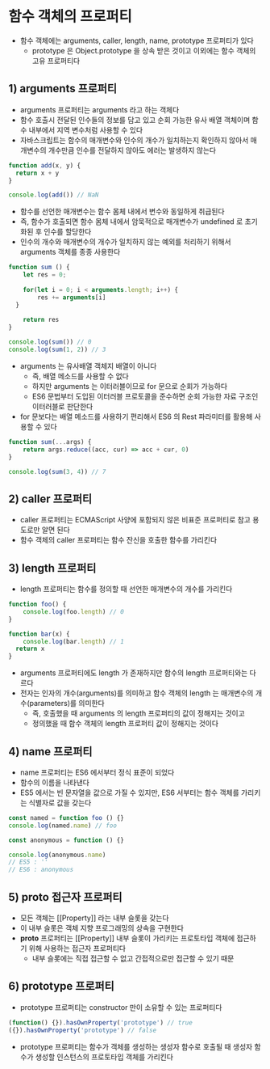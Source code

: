 # 함수 객체의 프로퍼티
- 함수 객체에는 arguments, caller, length, name, prototype 프로퍼티가 있다
  - prototype 은 Object.prototype 을 상속 받은 것이고 이외에는 함수 객체의 고유 프로퍼티다

## 1) arguments 프로퍼티
- arguments 프로퍼티는 arguments 라고 하는 객체다
- 함수 호출시 전달된 인수들의 정보를 담고 있고 순회 가능한 유사 배열 객체이며 함수 내부에서 지역 변수처럼 사용할 수 있다
- 자바스크립트는 함수의 매개변수와 인수의 개수가 일치하는지 확인하지 않아서 매개변수의 개수만큼 인수를 전달하지 않아도 에러는 발생하지 않는다
```typescript jsx
function add(x, y) {
  return x + y
}

console.log(add()) // NaN
``` 
- 함수를 선언한 매개변수는 함수 몸체 내에서 변수와 동일하게 취급된다
- 즉, 함수가 호출되면 함수 몸체 내에서 암묵적으로 매개변수가 undefined 로 초기화된 후 인수를 할당한다
- 인수의 개수와 매개변수의 개수가 일치하지 않는 예외를 처리하기 위해서 arguments 객체를 종종 사용한다

```typescript jsx
function sum () {
	let res = 0;
	
	for(let i = 0; i < arguments.length; i++) {
		res += arguments[i]
  }
	
	return res
}

console.log(sum()) // 0
console.log(sum(1, 2)) // 3
```

- arguments 는 유사배열 객체지 배열이 아니다 
  - 즉, 배열 메소드를 사용할 수 없다
  - 하지만 arguments 는 이터러블이므로 for 문으로 순회가 가능하다
  - ES6 문법부터 도입된 이터러블 프로토콜을 준수하면 순회 가능한 자료 구조인 이터러블로 판단한다
- for 문보다는 배열 메소드를 사용하기 편리해서 ES6 의 Rest 파라미터를 활용해 사용할 수 있다

```typescript jsx
function sum(...args) {
	return args.reduce((acc, cur) => acc + cur, 0)
}

console.log(sum(3, 4)) // 7
```

## 2) caller 프로퍼티
- caller 프로퍼티는 ECMAScript 사양에 포함되지 않은 비표준 프로퍼티로 참고 용도로만 알면 된다
- 함수 객체의 caller 프로퍼티는 함수 잔신을 호출한 함수를 가리킨다

## 3) length 프로퍼티
- length 프로퍼티는 함수를 정의할 때 선언한 매개변수의 개수를 가리킨다
```typescript jsx
function foo() {
	console.log(foo.length) // 0
}

function bar(x) {
	console.log(bar.length) // 1
  return x
}
```
- arguments 프로퍼티에도 length 가 존재하지만 함수의 length 프로퍼티와는 다르다
- 전자는 인자의 개수(arguments)를 의미하고 함수 객체의 length 는 매개변수의 개수(parameters)를 의미한다
  - 즉, 호출했을 때 arguments 의 length 프로퍼티의 값이 정해지는 것이고
  - 정의했을 때 함수 객체의 length 프로퍼티 값이 정해지는 것이다

## 4) name 프로퍼티
- name 프로퍼티는 ES6 에서부터 정식 표준이 되었다
- 함수의 이름을 나타낸다
- ES5 에서는 빈 문자열을 값으로 가질 수 있지만, ES6 서부터는 함수 객체를 가리키는 식별자로 값을 갖는다
```typescript jsx
const named = function foo () {}
console.log(named.name) // foo

const anonymous = function () {}

console.log(anonymous.name)
// ES5 : ''
// ES6 : anonymous
```

## 5) __proto__ 접근자 프로퍼티
- 모든 객체는 [[Property]] 라는 내부 슬롯을 갖는다
- 이 내부 슬롯은 객체 지향 프로그래밍의 상속을 구현한다
- __proto__ 프로퍼티는 [[Property]] 내부 슬롯이 가리키는 프로토타입 객체에 접근하기 위해 사용하는 접근자 프로퍼티다
  - 내부 슬롯에는 직접 접근할 수 없고 간접적으로만 접근할 수 있기 때문

## 6) prototype 프로퍼티
- prototype 프로퍼티는 constructor 만이 소유할 수 있는 프로퍼티다
```typescript jsx
(function() {}).hasOwnProperty('prototype') // true
({}).hasOwnProperty('prototype') // false
```
- prototype 프로퍼티는 함수가 객체를 생성하는 생성자 함수로 호출될 때 생성자 함수가 생성할 인스턴스의 프로토타입 객체를 가리킨다